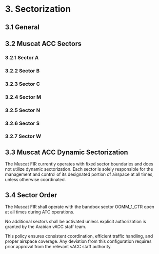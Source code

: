 # 3. Sectorization
## 3.1 General


## 3.2 Muscat ACC Sectors
### 3.2.1 Sector A


### 3.2.2 Sector B



### 3.2.3 Sector C



### 3.2.4 Sector M


### 3.2.5 Sector N


### 3.2.6 Sector S


### 3.2.7 Sector W

## 3.3 Muscat ACC Dynamic Sectorization
The Muscat FIR currently operates with fixed sector boundaries and does not utilize dynamic sectorization. Each sector is solely responsible for the management and control of its designated portion of airspace at all times, unless otherwise coordinated.

## 3.4 Sector Order
The Muscat FIR shall operate with the bandbox sector OOMM_1_CTR open at all times during ATC operations.

No additional sectors shall be activated unless explicit authorization is granted by the Arabian vACC staff team.

This policy ensures consistent coordination, efficient traffic handling, and proper airspace coverage. Any deviation from this configuration requires prior approval from the relevant vACC staff authority.